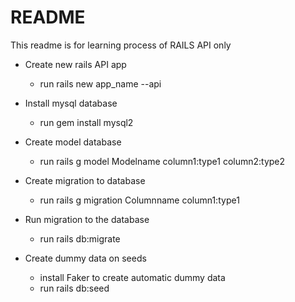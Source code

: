 # README

This readme is for learning process of RAILS API only

- Create new rails API app

  - run rails new app_name --api

- Install mysql database

  - run gem install mysql2

- Create model database

  - run rails g model Modelname column1:type1 column2:type2

- Create migration to database

  - run rails g migration Columnname column1:type1

- Run migration to the database

  - run rails db:migrate

- Create dummy data on seeds
  - install Faker to create automatic dummy data
  - run rails db:seed
